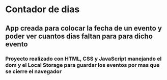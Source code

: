 # Contador de dias 

## App creada para colocar la fecha de un evento y poder ver cuantos dias faltan para para dicho evento


### Proyecto realizado con HTML, CSS y JavaScript manejando el dom y el Local Storage para guardar los eventos por mas que se cierre el navegador